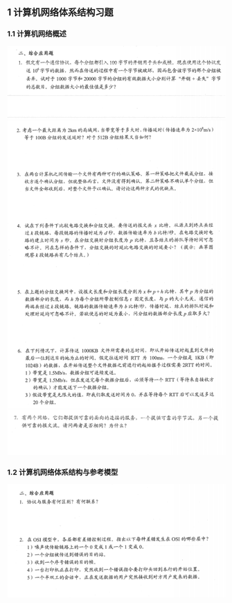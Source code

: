 ## 1 计算机网络体系结构习题

### 1.1 计算机网络概述
![alt 文本](../../../图片/计习1.1.png)
![alt 文本](../../../图片/计习1.2.png)
![alt 文本](../../../图片/计习1.3.png)
### 1.2 计算机网络体系结构与参考模型
![alt 文本](../../../图片/计习1.4.png)